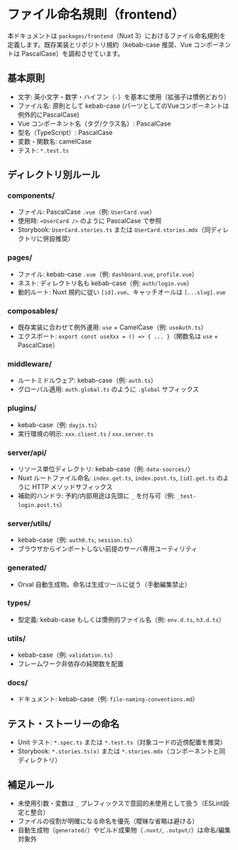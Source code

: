 # ファイル命名規則（frontend）

本ドキュメントは `packages/frontend`（Nuxt 3）におけるファイル命名規則を定義します。既存実装とリポジトリ規約（kebab-case 推奨、Vue コンポーネントは PascalCase）を調和させています。

## 基本原則

- 文字: 英小文字・数字・ハイフン（`-`）を基本に使用（拡張子は慣例どおり）
- ファイル名: 原則として kebab-case (パーツとしてのVueコンポーネントは例外的にPascalCase)
- Vue コンポーネント名（タグ/クラス名）: PascalCase
- 型名（TypeScript）: PascalCase
- 変数・関数名: camelCase
- テスト: `*.test.ts`

## ディレクトリ別ルール

### components/

- ファイル: PascalCase `.vue`（例: `UserCard.vue`）
- 使用時: `<UserCard />` のように PascalCase で参照
- Storybook: `UserCard.stories.ts` または `UserCard.stories.mdx`（同ディレクトリに併設推奨）

### pages/

- ファイル: kebab-case `.vue`（例: `dashboard.vue`, `profile.vue`）
- ネスト: ディレクトリ名も kebab-case（例: `auth/login.vue`）
- 動的ルート: Nuxt 規約に従い `[id].vue`、キャッチオールは `[...slug].vue`

### composables/

- 既存実装に合わせて例外運用: `use` + CamelCase（例: `useAuth.ts`）
- エクスポート: `export const useXxx = () => { ... }`（関数名は `use` + PascalCase）

### middleware/

- ルートミドルウェア: kebab-case（例: `auth.ts`）
- グローバル適用: `auth.global.ts` のように `.global` サフィックス

### plugins/

- kebab-case（例: `dayjs.ts`）
- 実行環境の明示: `xxx.client.ts` / `xxx.server.ts`

### server/api/

- リソース単位ディレクトリ: kebab-case（例: `data-sources/`）
- Nuxt ルートファイル命名: `index.get.ts`, `index.post.ts`, `[id].get.ts` のように HTTP メソッドサフィックス
- 補助的ハンドラ: 予約/内部用途は先頭に `_` を付与可（例: `_test-login.post.ts`）

### server/utils/

- kebab-case（例: `auth0.ts`, `session.ts`）
- ブラウザからインポートしない前提のサーバ専用ユーティリティ

### generated/

- Orval 自動生成物。命名は生成ツールに従う（手動編集禁止）

### types/

- 型定義: kebab-case もしくは慣例的ファイル名（例: `env.d.ts`, `h3.d.ts`）

### utils/

- kebab-case（例: `validation.ts`）
- フレームワーク非依存の純関数を配置

### docs/

- ドキュメント: kebab-case（例: `file-naming-conventions.md`）

## テスト・ストーリーの命名

- Unit テスト: `*.spec.ts` または `*.test.ts`（対象コードの近傍配置を推奨）
- Storybook: `*.stories.ts(x)` または `*.stories.mdx`（コンポーネントと同ディレクトリ）

## 補足ルール

- 未使用引数・変数は `_` プレフィックスで意図的未使用として扱う（ESLint設定と整合）
- ファイルの役割が明確になる命名を優先（曖昧な省略は避ける）
- 自動生成物（`generated/`）やビルド成果物（`.nuxt/`, `.output/`）は命名/編集対象外
